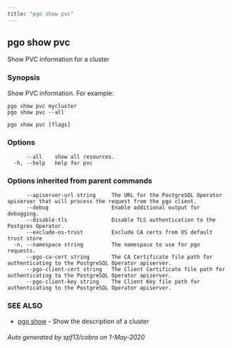 ```yaml
---
title: "pgo show pvc"
---
```

## pgo show pvc

Show PVC information for a cluster

### Synopsis

Show PVC information. For example:

	pgo show pvc mycluster
	pgo show pvc --all

```
pgo show pvc [flags]
```

### Options

```
      --all    show all resources.
  -h, --help   help for pvc
```

### Options inherited from parent commands

```
      --apiserver-url string     The URL for the PostgreSQL Operator apiserver that will process the request from the pgo client.
      --debug                    Enable additional output for debugging.
      --disable-tls              Disable TLS authentication to the Postgres Operator.
      --exclude-os-trust         Exclude CA certs from OS default trust store
  -n, --namespace string         The namespace to use for pgo requests.
      --pgo-ca-cert string       The CA Certificate file path for authenticating to the PostgreSQL Operator apiserver.
      --pgo-client-cert string   The Client Certificate file path for authenticating to the PostgreSQL Operator apiserver.
      --pgo-client-key string    The Client Key file path for authenticating to the PostgreSQL Operator apiserver.
```

### SEE ALSO

* [pgo show](/pgo-client/reference/pgo_show/)	 - Show the description of a cluster

###### Auto generated by spf13/cobra on 1-May-2020

